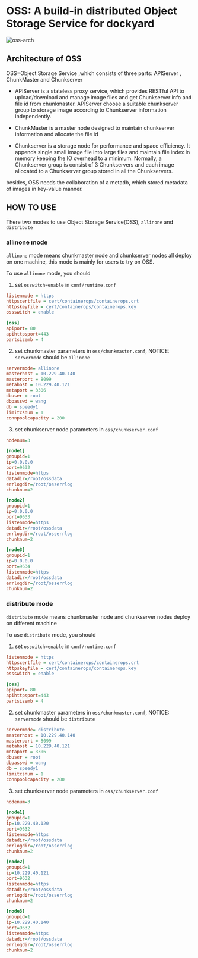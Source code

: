 # OSS: A build-in distributed Object Storage Service for dockyard
![oss-arch](../docs/oss-arch.jpg "Dockyard")

## Architecture of OSS
OSS=Object Storage Service ,which consists of three parts: APIServer , ChunkMaster and Chunkserver

- APIServer is a stateless proxy service, which provides RESTful API to upload/download and manage image files and get Chunkserver info and file id from chunkmaster. APIServer  choose a suitable chunkserver group to storage image according to Chunkserver information independently.

- ChunkMaster  is a  master node designed to maintain chunkserver information and allocate the file id

- Chunkserver is a storage node for performance and space efficiency. It appends single small image file into large files and maintain file index in memory keeping the IO overhead to a minimum. Normally, a Chunkserver group is consist of 3 Chunkservers and each image allocated to a Chunkserver group stored in all the Chunkservers.

besides, OSS needs the collaboration of a metadb, which stored metadata of images in key-value manner.

## HOW TO USE 

There two modes to use Object Storage Service(OSS), `allinone` and `distribute`

### allinone mode

`allinone` mode means chunkmaster node and chunkserver nodes all deploy on one machine, this mode is mainly for users to try on OSS.

To use `allinone` mode, you should

1. set `osswitch=enable` in `conf/runtime.conf`
```ini
listenmode = https
httpscertfile = cert/containerops/containerops.crt
httpskeyfile = cert/containerops/containerops.key
ossswitch = enable

[oss]
apiport= 80
apihttpsport=443
partsizemb = 4
```

2. set chunkmaster parameters in `oss/chunkmaster.conf`, NOTICE: `servermode` should be `allinone`
```ini
servermode= allinone
masterhost = 10.229.40.140
masterport = 8099
metahost = 10.229.40.121
metaport = 3306
dbuser = root
dbpasswd = wang
db = speedy1
limitcsnum = 1
connpoolcapacity = 200
```

3. set chunkserver node parameters in `oss/chunkserver.conf`
```ini
nodenum=3

[node1]
groupid=1
ip=0.0.0.0
port=9632
listenmode=https
datadir=/root/ossdata
errlogdir=/root/osserrlog
chunknum=2

[node2]
groupid=1
ip=0.0.0.0
port=9633
listenmode=https
datadir=/root/ossdata
errlogdir=/root/osserrlog
chunknum=2

[node3]
groupid=1
ip=0.0.0.0
port=9634
listenmode=https
datadir=/root/ossdata
errlogdir=/root/osserrlog
chunknum=2
```

### distribute mode
`distribute` mode means chunkmaster node and chunkserver nodes deploy on different machine

To use `distribute` mode, you should

1. set `osswitch=enable` in `conf/runtime.conf`
```ini
listenmode = https
httpscertfile = cert/containerops/containerops.crt
httpskeyfile = cert/containerops/containerops.key
ossswitch = enable

[oss]
apiport= 80
apihttpsport=443
partsizemb = 4
```

2. set chunkmaster parameters in `oss/chunkmaster.conf`, NOTICE: `servermode` should be `distribute`
```ini
servermode= distribute
masterhost = 10.229.40.140
masterport = 8099
metahost = 10.229.40.121
metaport = 3306
dbuser = root
dbpasswd = wang
db = speedy1
limitcsnum = 1
connpoolcapacity = 200
```

3. set chunkserver node parameters in `oss/chunkserver.conf`
```ini
nodenum=3

[node1]
groupid=1
ip=10.229.40.120
port=9632
listenmode=https
datadir=/root/ossdata
errlogdir=/root/osserrlog
chunknum=2

[node2]
groupid=1
ip=10.229.40.121
port=9632
listenmode=https
datadir=/root/ossdata
errlogdir=/root/osserrlog
chunknum=2

[node3]
groupid=1
ip=10.229.40.140
port=9632
listenmode=https
datadir=/root/ossdata
errlogdir=/root/osserrlog
chunknum=2

```
